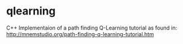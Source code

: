 # qlearning

C++ Implementaion of a path finding Q-Learning tutorial as found in: http://mnemstudio.org/path-finding-q-learning-tutorial.htm
